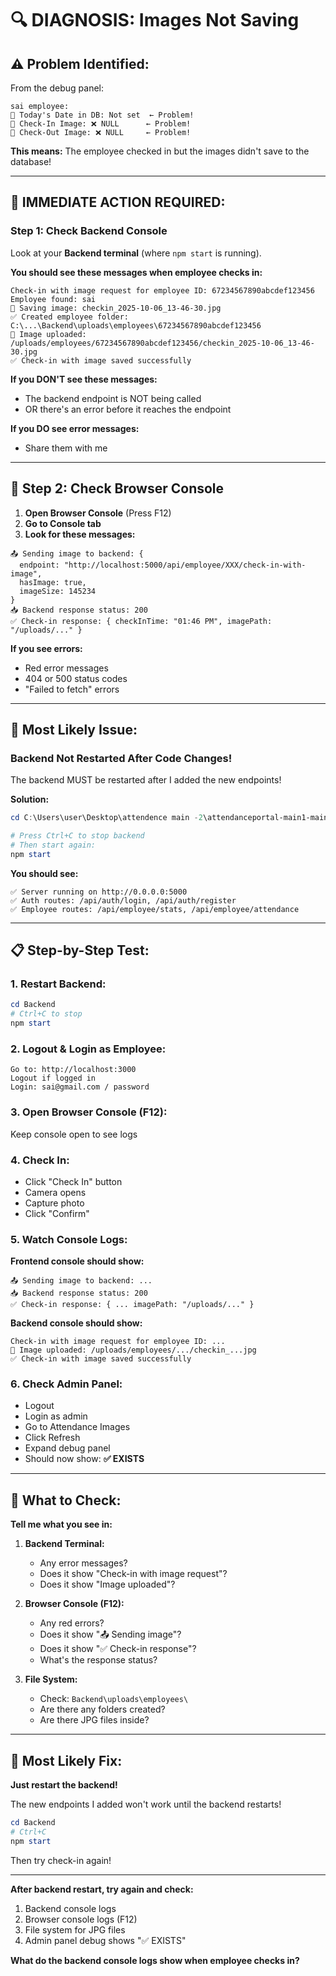 # 🔍 DIAGNOSIS: Images Not Saving

## ⚠️ **Problem Identified:**

From the debug panel:
```
sai employee:
📅 Today's Date in DB: Not set  ← Problem!
📸 Check-In Image: ❌ NULL      ← Problem!
📸 Check-Out Image: ❌ NULL     ← Problem!
```

**This means:** The employee checked in but the images didn't save to the database!

---

## 🎯 **IMMEDIATE ACTION REQUIRED:**

### **Step 1: Check Backend Console**

Look at your **Backend terminal** (where `npm start` is running).

**You should see these messages when employee checks in:**

```
Check-in with image request for employee ID: 67234567890abcdef123456
Employee found: sai
📸 Saving image: checkin_2025-10-06_13-46-30.jpg
✅ Created employee folder: C:\...\Backend\uploads\employees\67234567890abcdef123456
📸 Image uploaded: /uploads/employees/67234567890abcdef123456/checkin_2025-10-06_13-46-30.jpg
✅ Check-in with image saved successfully
```

**If you DON'T see these messages:**
- The backend endpoint is NOT being called
- OR there's an error before it reaches the endpoint

**If you DO see error messages:**
- Share them with me

---

## 🔧 **Step 2: Check Browser Console**

1. **Open Browser Console** (Press F12)
2. **Go to Console tab**
3. **Look for these messages:**

```
📤 Sending image to backend: {
  endpoint: "http://localhost:5000/api/employee/XXX/check-in-with-image",
  hasImage: true,
  imageSize: 145234
}
📥 Backend response status: 200
✅ Check-in response: { checkInTime: "01:46 PM", imagePath: "/uploads/..." }
```

**If you see errors:**
- Red error messages
- 404 or 500 status codes
- "Failed to fetch" errors

---

## 🚨 **Most Likely Issue:**

### **Backend Not Restarted After Code Changes!**

The backend MUST be restarted after I added the new endpoints!

**Solution:**

```powershell
cd C:\Users\user\Desktop\attendence main -2\attendanceportal-main1-main\attendanceportal-main1-main\attendanceportal-main\Backend

# Press Ctrl+C to stop backend
# Then start again:
npm start
```

**You should see:**
```
✅ Server running on http://0.0.0.0:5000
✅ Auth routes: /api/auth/login, /api/auth/register
✅ Employee routes: /api/employee/stats, /api/employee/attendance
```

---

## 📋 **Step-by-Step Test:**

### **1. Restart Backend:**
```powershell
cd Backend
# Ctrl+C to stop
npm start
```

### **2. Logout & Login as Employee:**
```
Go to: http://localhost:3000
Logout if logged in
Login: sai@gmail.com / password
```

### **3. Open Browser Console (F12):**
Keep console open to see logs

### **4. Check In:**
- Click "Check In" button
- Camera opens
- Capture photo
- Click "Confirm"

### **5. Watch Console Logs:**

**Frontend console should show:**
```
📤 Sending image to backend: ...
📥 Backend response status: 200
✅ Check-in response: { ... imagePath: "/uploads/..." }
```

**Backend console should show:**
```
Check-in with image request for employee ID: ...
📸 Image uploaded: /uploads/employees/.../checkin_...jpg
✅ Check-in with image saved successfully
```

### **6. Check Admin Panel:**
- Logout
- Login as admin
- Go to Attendance Images
- Click Refresh
- Expand debug panel
- Should now show: **✅ EXISTS**

---

## 🎯 **What to Check:**

**Tell me what you see in:**

1. **Backend Terminal:**
   - Any error messages?
   - Does it show "Check-in with image request"?
   - Does it show "Image uploaded"?

2. **Browser Console (F12):**
   - Any red errors?
   - Does it show "📤 Sending image"?
   - Does it show "✅ Check-in response"?
   - What's the response status?

3. **File System:**
   - Check: `Backend\uploads\employees\`
   - Are there any folders created?
   - Are there JPG files inside?

---

## 🚀 **Most Likely Fix:**

**Just restart the backend!**

The new endpoints I added won't work until the backend restarts!

```powershell
cd Backend
# Ctrl+C
npm start
```

Then try check-in again!

---

**After backend restart, try again and check:**
1. Backend console logs
2. Browser console logs (F12)
3. File system for JPG files
4. Admin panel debug shows "✅ EXISTS"

**What do the backend console logs show when employee checks in?**
